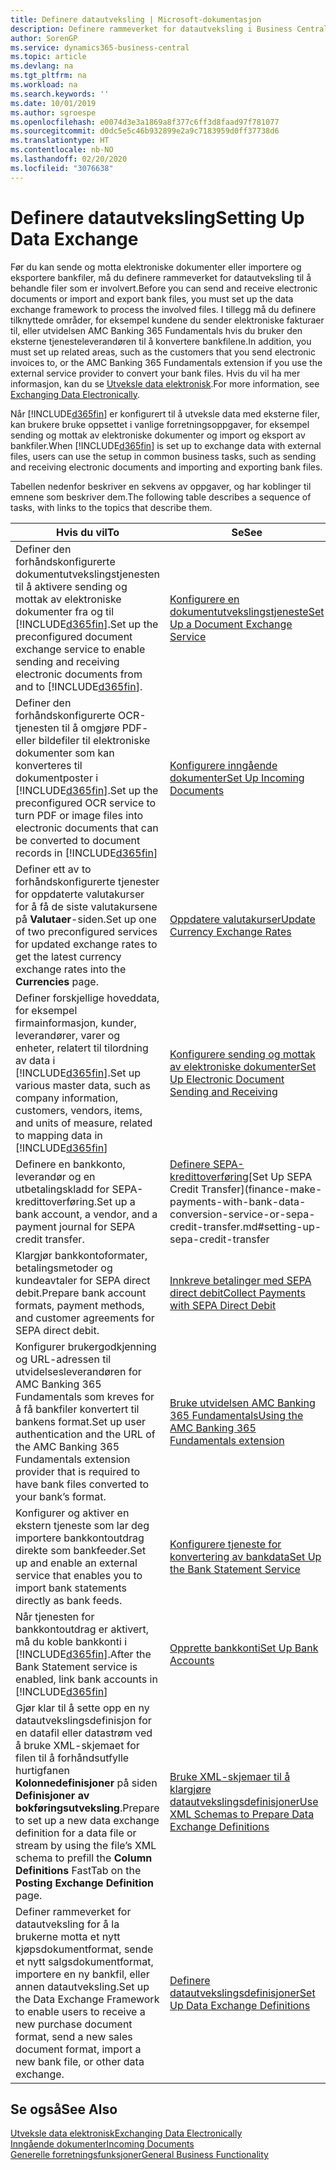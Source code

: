 ```yaml
---
title: Definere datautveksling | Microsoft-dokumentasjon
description: Definere rammeverket for datautveksling i Business Central.
author: SorenGP
ms.service: dynamics365-business-central
ms.topic: article
ms.devlang: na
ms.tgt_pltfrm: na
ms.workload: na
ms.search.keywords: ''
ms.date: 10/01/2019
ms.author: sgroespe
ms.openlocfilehash: e0074d3e3a1869a8f377c6ff3d8faad97f781077
ms.sourcegitcommit: d0dc5e5c46b932899e2a9c7183959d0ff37738d6
ms.translationtype: HT
ms.contentlocale: nb-NO
ms.lasthandoff: 02/20/2020
ms.locfileid: "3076638"
---
```

# <a name="setting-up-data-exchange"></a><span data-ttu-id="3b35b-103">Definere datautveksling</span><span class="sxs-lookup"><span data-stu-id="3b35b-103">Setting Up Data Exchange</span></span>
<span data-ttu-id="3b35b-104">Før du kan sende og motta elektroniske dokumenter eller importere og eksportere bankfiler, må du definere rammeverket for datautveksling til å behandle filer som er involvert.</span><span class="sxs-lookup"><span data-stu-id="3b35b-104">Before you can send and receive electronic documents or import and export bank files, you must set up the data exchange framework to process the involved files.</span></span> <span data-ttu-id="3b35b-105">I tillegg må du definere tilknyttede områder, for eksempel kundene du sender elektroniske fakturaer til, eller utvidelsen AMC Banking 365 Fundamentals hvis du bruker den eksterne tjenesteleverandøren til å konvertere bankfilene.</span><span class="sxs-lookup"><span data-stu-id="3b35b-105">In addition, you must set up related areas, such as the customers that you send electronic invoices to, or the AMC Banking 365 Fundamentals extension if you use the external service provider to convert your bank files.</span></span> <span data-ttu-id="3b35b-106">Hvis du vil ha mer informasjon, kan du se [Utveksle data elektronisk](across-data-exchange.md).</span><span class="sxs-lookup"><span data-stu-id="3b35b-106">For more information, see [Exchanging Data Electronically](across-data-exchange.md).</span></span>  

 <span data-ttu-id="3b35b-107">Når [!INCLUDE[d365fin](includes/d365fin_md.md)] er konfigurert til å utveksle data med eksterne filer, kan brukere bruke oppsettet i vanlige forretningsoppgaver, for eksempel sending og mottak av elektroniske dokumenter og import og eksport av bankfiler.</span><span class="sxs-lookup"><span data-stu-id="3b35b-107">When [!INCLUDE[d365fin](includes/d365fin_md.md)] is set up to exchange data with external files, users can use the setup in common business tasks, such as sending and receiving electronic documents and importing and exporting bank files.</span></span>  

 <span data-ttu-id="3b35b-108">Tabellen nedenfor beskriver en sekvens av oppgaver, og har koblinger til emnene som beskriver dem.</span><span class="sxs-lookup"><span data-stu-id="3b35b-108">The following table describes a sequence of tasks, with links to the topics that describe them.</span></span>  

|<span data-ttu-id="3b35b-109">**Hvis du vil**</span><span class="sxs-lookup"><span data-stu-id="3b35b-109">**To**</span></span>|<span data-ttu-id="3b35b-110">**Se**</span><span class="sxs-lookup"><span data-stu-id="3b35b-110">**See**</span></span>|  
|------------|-------------|  
|<span data-ttu-id="3b35b-111">Definer den forhåndskonfigurerte dokumentutvekslingstjenesten til å aktivere sending og mottak av elektroniske dokumenter fra og til [!INCLUDE[d365fin](includes/d365fin_md.md)].</span><span class="sxs-lookup"><span data-stu-id="3b35b-111">Set up the preconfigured document exchange service to enable sending and receiving electronic documents from and to [!INCLUDE[d365fin](includes/d365fin_md.md)].</span></span>|[<span data-ttu-id="3b35b-112">Konfigurere en dokumentutvekslingstjeneste</span><span class="sxs-lookup"><span data-stu-id="3b35b-112">Set Up a Document Exchange Service</span></span>](across-how-to-set-up-a-document-exchange-service.md)|  
|<span data-ttu-id="3b35b-113">Definer den forhåndskonfigurerte OCR-tjenesten til å omgjøre PDF- eller bildefiler til elektroniske dokumenter som kan konverteres til dokumentposter i [!INCLUDE[d365fin](includes/d365fin_md.md)].</span><span class="sxs-lookup"><span data-stu-id="3b35b-113">Set up the preconfigured OCR service to turn PDF or image files into electronic documents that can be converted to document records in [!INCLUDE[d365fin](includes/d365fin_md.md)]</span></span>|[<span data-ttu-id="3b35b-114">Konfigurere inngående dokumenter</span><span class="sxs-lookup"><span data-stu-id="3b35b-114">Set Up Incoming Documents</span></span>](across-how-setup-income-documents.md)|  
|<span data-ttu-id="3b35b-115">Definer ett av to forhåndskonfigurerte tjenester for oppdaterte valutakurser for å få de siste valutakursene på **Valutaer**-siden.</span><span class="sxs-lookup"><span data-stu-id="3b35b-115">Set up one of two preconfigured services for updated exchange rates to get the latest currency exchange rates into the **Currencies** page.</span></span>|[<span data-ttu-id="3b35b-116">Oppdatere valutakurser</span><span class="sxs-lookup"><span data-stu-id="3b35b-116">Update Currency Exchange Rates</span></span>](finance-how-update-currencies.md)|  
|<span data-ttu-id="3b35b-117">Definer forskjellige hoveddata, for eksempel firmainformasjon, kunder, leverandører, varer og enheter, relatert til tilordning av data i [!INCLUDE[d365fin](includes/d365fin_md.md)].</span><span class="sxs-lookup"><span data-stu-id="3b35b-117">Set up various master data, such as company information, customers, vendors, items, and units of measure, related to mapping data in [!INCLUDE[d365fin](includes/d365fin_md.md)]</span></span>|[<span data-ttu-id="3b35b-118">Konfigurere sending og mottak av elektroniske dokumenter</span><span class="sxs-lookup"><span data-stu-id="3b35b-118">Set Up Electronic Document Sending and Receiving</span></span>](across-how-to-set-up-electronic-document-sending-and-receiving.md)|  
|<span data-ttu-id="3b35b-119">Definere en bankkonto, leverandør og en utbetalingskladd for SEPA-kredittoverføring.</span><span class="sxs-lookup"><span data-stu-id="3b35b-119">Set up a bank account, a vendor, and a payment journal for SEPA credit transfer.</span></span>|<span data-ttu-id="3b35b-120">[Definere SEPA-kredittoverføring](finance-make-payments-with-bank-data-conversion-service-or-sepa-credit-transfer.md#setting-up-sepa-credit-transfer)</span><span class="sxs-lookup"><span data-stu-id="3b35b-120">[Set Up SEPA Credit Transfer](finance-make-payments-with-bank-data-conversion-service-or-sepa-credit-transfer.md#setting-up-sepa-credit-transfer</span></span>|  
|<span data-ttu-id="3b35b-121">Klargjør bankkontoformater, betalingsmetoder og kundeavtaler for SEPA direct debit.</span><span class="sxs-lookup"><span data-stu-id="3b35b-121">Prepare bank account formats, payment methods, and customer agreements for SEPA direct debit.</span></span>|[<span data-ttu-id="3b35b-122">Innkreve betalinger med SEPA direct debit</span><span class="sxs-lookup"><span data-stu-id="3b35b-122">Collect Payments with SEPA Direct Debit</span></span>](finance-collect-payments-with-sepa-direct-debit.md)|  
|<span data-ttu-id="3b35b-123">Konfigurer brukergodkjenning og URL-adressen til utvidelsesleverandøren for AMC Banking 365 Fundamentals som kreves for å få bankfiler konvertert til bankens format.</span><span class="sxs-lookup"><span data-stu-id="3b35b-123">Set up user authentication and the URL of the AMC Banking 365 Fundamentals extension provider that is required to have bank files converted to your bank’s format.</span></span>|[<span data-ttu-id="3b35b-124">Bruke utvidelsen AMC Banking 365 Fundamentals</span><span class="sxs-lookup"><span data-stu-id="3b35b-124">Using the AMC Banking 365 Fundamentals extension</span></span>](ui-extensions-amc-banking.md)|  
|<span data-ttu-id="3b35b-125">Konfigurer og aktiver en ekstern tjeneste som lar deg importere bankkontoutdrag direkte som bankfeeder.</span><span class="sxs-lookup"><span data-stu-id="3b35b-125">Set up and enable an external service that enables you to import bank statements directly as bank feeds.</span></span>|[<span data-ttu-id="3b35b-126">Konfigurere tjeneste for konvertering av bankdata</span><span class="sxs-lookup"><span data-stu-id="3b35b-126">Set Up the Bank Statement Service</span></span>](bank-how-setup-bank-statement-service.md)|  
|<span data-ttu-id="3b35b-127">Når tjenesten for bankkontoutdrag er aktivert, må du koble bankkonti i [!INCLUDE[d365fin](includes/d365fin_md.md)].</span><span class="sxs-lookup"><span data-stu-id="3b35b-127">After the Bank Statement service is enabled, link bank accounts in [!INCLUDE[d365fin](includes/d365fin_md.md)]</span></span>|[<span data-ttu-id="3b35b-128">Opprette bankkonti</span><span class="sxs-lookup"><span data-stu-id="3b35b-128">Set Up Bank Accounts</span></span>](bank-how-setup-bank-accounts.md)|  
|<span data-ttu-id="3b35b-129">Gjør klar til å sette opp en ny datautvekslingsdefinisjon for en datafil eller datastrøm ved å bruke XML-skjemaet for filen til å forhåndsutfylle hurtigfanen **Kolonnedefinisjoner** på siden **Definisjoner av bokføringsutveksling**.</span><span class="sxs-lookup"><span data-stu-id="3b35b-129">Prepare to set up a new data exchange definition for a data file or stream by using the file’s XML schema to prefill the **Column Definitions** FastTab on the **Posting Exchange Definition** page.</span></span>|[<span data-ttu-id="3b35b-130">Bruke XML-skjemaer til å klargjøre datautvekslingsdefinisjoner</span><span class="sxs-lookup"><span data-stu-id="3b35b-130">Use XML Schemas to Prepare Data Exchange Definitions</span></span>](across-how-to-use-xml-schemas-to-prepare-data-exchange-definitions.md)|  
|<span data-ttu-id="3b35b-131">Definer rammeverket for datautveksling for å la brukerne motta et nytt kjøpsdokumentformat, sende et nytt salgsdokumentformat, importere en ny bankfil, eller annen datautveksling.</span><span class="sxs-lookup"><span data-stu-id="3b35b-131">Set up the Data Exchange Framework to enable users to receive a new purchase document format, send a new sales document format, import a new bank file, or other data exchange.</span></span>|[<span data-ttu-id="3b35b-132">Definere datautvekslingsdefinisjoner</span><span class="sxs-lookup"><span data-stu-id="3b35b-132">Set Up Data Exchange Definitions</span></span>](across-how-to-set-up-data-exchange-definitions.md)|  

## <a name="see-also"></a><span data-ttu-id="3b35b-133">Se også</span><span class="sxs-lookup"><span data-stu-id="3b35b-133">See Also</span></span>  
[<span data-ttu-id="3b35b-134">Utveksle data elektronisk</span><span class="sxs-lookup"><span data-stu-id="3b35b-134">Exchanging Data Electronically</span></span>](across-data-exchange.md)  
[<span data-ttu-id="3b35b-135">Inngående dokumenter</span><span class="sxs-lookup"><span data-stu-id="3b35b-135">Incoming Documents</span></span>](across-income-documents.md)  
[<span data-ttu-id="3b35b-136">Generelle forretningsfunksjoner</span><span class="sxs-lookup"><span data-stu-id="3b35b-136">General Business Functionality</span></span>](ui-across-business-areas.md)  
